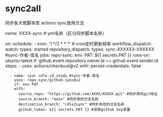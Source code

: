 # sync2all
同步各大佬脚本库
actions sync食用方法


name: XXXX-sync # yml名称（区分同步脚本名称）

on:
  schedule:
    - cron: '1 */2 * * *' # cron定时更新频率
      workflow_dispatch:
  watch:
    types: started
  repository_dispatch:
    types: sync-XXXXXX-XXXXXX #sync-作者-库名
jobs:
  repo-sync:
    env:
      PAT: ${{ secrets.PAT }} 
    runs-on: ubuntu-latest
    if: github.event.repository.owner.id == github.event.sender.id
    steps:
      - uses: actions/checkout@v2
        with:
          persist-credentials: false

      - name: sync cdle-jd_study #sync-作者-库名
        uses: repo-sync/github-sync@v2
        if: env.PAT
        with:
          source_repo: "https://github.com/XXXX/XXXXX.git" #同步库的git地址
          source_branch: "main" #同步库的分支名称
          destination_branch: "cdle2sync" #同步本地的分支名称
          github_token: ${{ secrets.PAT }} #读取github key变量
